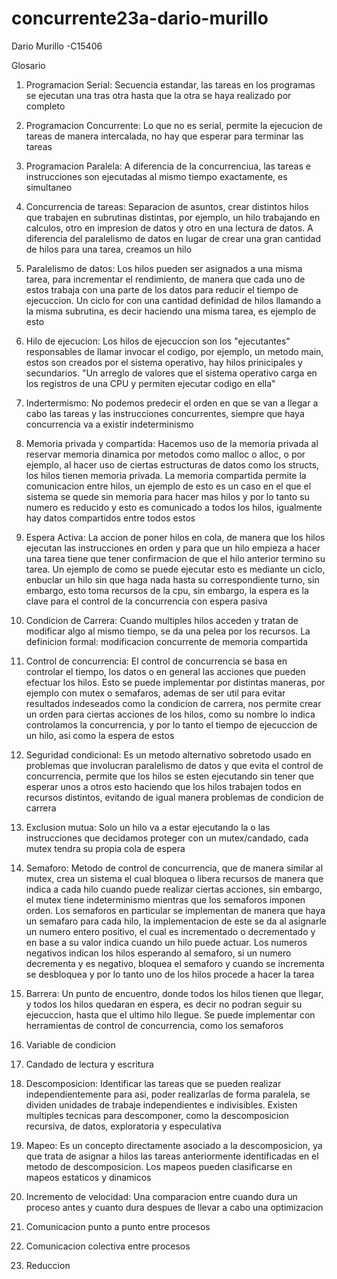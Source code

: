 # concurrente23a-dario-murillo

Dario Murillo -C15406

Glosario

1. Programacion Serial: Secuencia estandar, las tareas en los programas se ejecutan una tras otra hasta que la otra se haya realizado por completo

2. Programacion Concurrente: Lo que no es serial, permite la ejecucion de tareas de manera intercalada, no hay que esperar para terminar las tareas

3. Programacion Paralela: A diferencia de la concurrenciua, las tareas e instrucciones son ejecutadas al mismo tiempo exactamente, es simultaneo

4. Concurrencia de tareas: Separacion de asuntos, crear distintos hilos que trabajen en subrutinas distintas, por ejemplo, un hilo trabajando en calculos, otro en impresion de datos y otro en una lectura de datos. A diferencia del paralelismo de datos en lugar de crear una gran cantidad de hilos para una tarea, creamos un hilo

5. Paralelismo de datos: Los hilos pueden ser asignados a una misma tarea, para incrementar el rendimiento, de manera que cada uno de estos trabaja con una parte de los datos para reducir el tiempo de ejecuccion. Un ciclo for con una cantidad definidad de hilos llamando a la misma subrutina, es decir haciendo una misma tarea, es ejemplo de esto

6. Hilo de ejecucion: Los hilos de ejecuccion son los "ejecutantes" responsables de llamar invocar el codigo, por ejemplo, un metodo main, estos son creados por el sistema operativo, hay hilos prinicipales y secundarios. "Un arreglo de valores que el sistema operativo carga en los registros de una CPU y permiten ejecutar codigo en ella"

7. Indertermismo: No podemos predecir el orden en que se van a llegar a cabo las tareas y las instrucciones concurrentes, siempre que haya concurrencia va a existir indeterminismo

8. Memoria privada y compartida: Hacemos uso de la memoria privada al reservar memoria dinamica por metodos como malloc o alloc, o por ejemplo, al hacer uso de ciertas estructuras de datos como los structs, los hilos tienen memoria privada. La memoria compartida permite la comunicacion entre hilos, un ejemplo de esto es un caso en el que el sistema se quede sin memoria para hacer mas hilos y por lo tanto su numero es reducido y esto es comunicado a todos los hilos, igualmente hay datos compartidos entre todos estos

9. Espera Activa: La accion de poner hilos en cola, de manera que los hilos ejecutan las instrucciones en orden y para que un hilo empieza a hacer una tarea tiene que tener confirmacion de que el hilo anterior termino su tarea. Un ejemplo de como se puede ejecutar esto es mediante un ciclo, enbuclar un hilo sin que haga nada hasta su correspondiente turno, sin embargo, esto toma recursos de la cpu, sin embargo, la espera es la clave para el control de la concurrencia con espera pasiva

10. Condicion de Carrera: Cuando multiples hilos acceden y tratan de modificar algo al mismo tiempo, se da una pelea por los recursos. La definicion formal: modificacion concurrente de memoria compartida

11. Control de concurrencia: El control de concurrencia se basa en controlar el tiempo, los datos o en general las acciones que pueden efectuar los hilos. Esto se puede implementar por distintas maneras, por ejemplo con mutex o semafaros, ademas de ser util para evitar resultados indeseados como la condicion de carrera, nos permite crear un orden para ciertas acciones de los hilos, como su nombre lo indica controlamos la concurrencia, y por lo tanto el tiempo de ejecuccion de un hilo, asi como la espera de estos 

12. Seguridad condicional: Es un metodo alternativo sobretodo usado en problemas que involucran paralelismo de datos y que evita el control de concurrencia, permite que los hilos se esten ejecutando sin tener que esperar unos a otros esto haciendo que los hilos trabajen todos en recursos distintos, evitando de igual manera problemas de condicion de carrera 

13. Exclusion mutua: Solo un hilo va a estar ejecutando la o las instrucciones que decidamos proteger con un mutex/candado, cada mutex tendra su propia cola de espera

14. Semaforo: Metodo de control de concurrencia, que de manera similar al mutex, crea un sistema el cual bloquea o libera recursos de manera que indica a cada hilo cuando puede realizar ciertas acciones, sin embargo, el mutex tiene indeterminismo mientras que los semaforos imponen orden. Los semaforos en particular se implementan de manera que haya un semafaro para cada hilo, la implementacion de este se da al asignarle un numero entero positivo, el cual es incrementado o decrementado y en base a su valor indica cuando un hilo puede actuar. Los numeros negativos indican los hilos esperando al semaforo, si un numero decrementa y es negativo, bloquea el semaforo y cuando se incrementa se desbloquea y por lo tanto uno de los hilos procede a hacer la tarea 

15. Barrera: Un punto de encuentro, donde todos los hilos tienen que llegar, y todos los hilos quedaran en espera, es decir no podran seguir su ejecuccion, hasta que el ultimo hilo llegue. Se puede implementar con herramientas de control de concurrencia, como los semaforos

16. Variable de condicion

17. Candado de lectura y escritura

18. Descomposicion: Identificar las tareas que se pueden realizar independientemente para asi, poder realizarlas de forma paralela, se dividen unidades de trabaje independientes e indivisibles. Existen multiples tecnicas para descomponer, como la descomposicion recursiva, de datos, exploratoria y especulativa 

19. Mapeo: Es un concepto directamente asociado a la descomposicion, ya que trata de asignar a hilos las tareas anteriormente identificadas en el metodo de descomposicion. Los mapeos pueden clasificarse en mapeos estaticos y dinamicos

20. Incremento de velocidad: Una comparacion entre cuando dura un proceso antes y cuanto dura despues de llevar a cabo una optimizacion

21. Comunicacion punto a punto entre procesos

22. Comunicacion colectiva entre procesos

23. Reduccion
